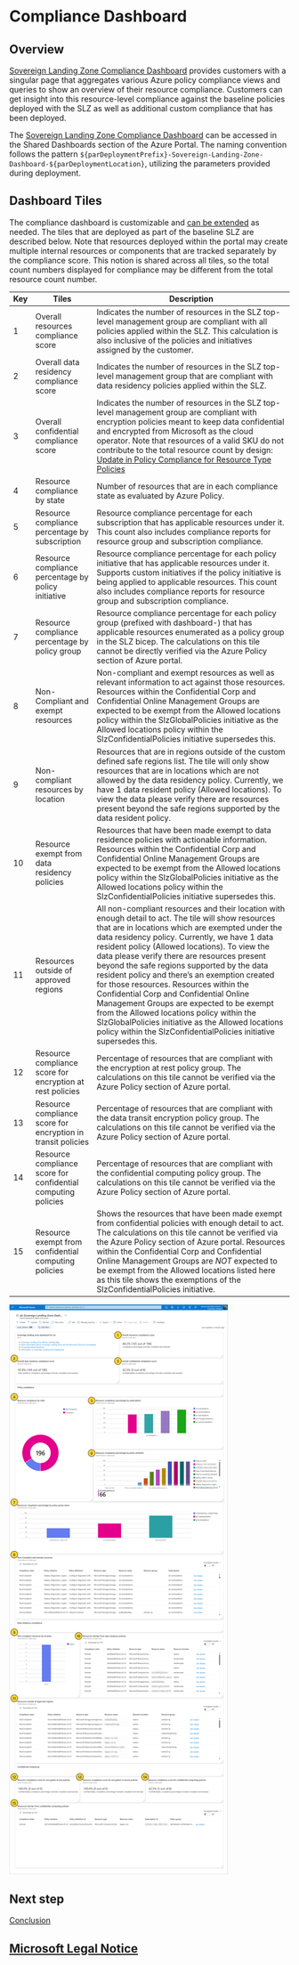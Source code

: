 # Compliance Dashboard

## Overview

[Sovereign Landing Zone Compliance Dashboard](https://portal.azure.com/#dashboard) provides customers with a singular page that aggregates various Azure policy compliance views and queries to show an overview of their resource compliance. Customers can get insight into this resource-level compliance against the baseline policies deployed with the SLZ as well as additional custom compliance that has been deployed.

The [Sovereign Landing Zone Compliance Dashboard](https://portal.azure.com/#dashboard) can be accessed in the Shared Dashboards section of the Azure Portal. The naming convention follows the pattern `${parDeploymentPrefix}-Sovereign-Landing-Zone-Dashboard-${parDeploymentLocation}`, utilizing the parameters provided during deployment.

## Dashboard Tiles

The compliance dashboard is customizable and [can be extended](scenarios/Extending-Compliance-Dashboard.md) as needed. The tiles that are deployed as part of the baseline SLZ are described below. Note that resources deployed within the portal may create multiple internal resources or components that are tracked separately by the compliance score. This notion is shared across all tiles, so the total count numbers displayed for compliance may be different from the total resource count number.

| Key | Tiles | Description |
|-----|--------|-------------|
| 1 | Overall resources compliance score | Indicates the number of resources in the SLZ top-level management group are compliant with all policies applied within the SLZ. This calculation is also inclusive of the policies and initiatives assigned by the customer. |
| 2 | Overall data residency compliance score | Indicates the number of resources in the SLZ top-level management group that are compliant with data residency policies applied within the SLZ. |
| 3 | Overall confidential compliance score | Indicates the number of resources in the SLZ top-level management group are compliant with encryption policies meant to keep data confidential and encrypted from Microsoft as the cloud operator. Note that resources of a valid SKU do not contribute to the total resource count by design: [Update in Policy Compliance for Resource Type Policies](https://azure.microsoft.com/updates/general-availability-update-in-policy-compliance-for-resource-type-policies/) |
| 4 | Resource compliance by state | Number of resources that are in each compliance state as evaluated by Azure Policy. |
| 5 | Resource compliance percentage by subscription | Resource compliance percentage for each subscription that has applicable resources under it. This count also includes compliance reports for resource group and subscription compliance. |
| 6 | Resource compliance percentage by policy initiative | Resource compliance percentage for each policy initiative that has applicable resources under it. Supports custom initiatives if the policy initiative is being applied to applicable resources. This count also includes compliance reports for resource group and subscription compliance. |
| 7 | Resource compliance percentage by policy group | Resource compliance percentage for each policy group (prefixed with dashboard-) that has applicable resources enumerated as a policy group in the SLZ bicep. The calculations on this tile cannot be directly verified via the Azure Policy section of Azure portal. |
| 8 | Non-Compliant and exempt resources | Non-compliant and exempt resources as well as relevant information to act against those resources. Resources within the Confidential Corp and Confidential Online Management Groups are expected to be exempt from the Allowed locations policy within the SlzGlobalPolicies initiative as the Allowed locations policy within the SlzConfidentialPolicies initiative supersedes this. |
| 9 | Non-compliant resources by location | Resources that are in regions outside of the custom defined safe regions list. The tile will only show resources that are in locations which are not allowed by the data residency policy. Currently, we have 1 data resident policy (Allowed locations). To view the data please verify there are resources present beyond the safe regions supported by the data resident policy. |
| 10| Resource exempt from data residency policies | Resources that have been made exempt to data residence policies with actionable information. Resources within the Confidential Corp and Confidential Online Management Groups are expected to be exempt from the Allowed locations policy within the SlzGlobalPolicies initiative as the Allowed locations policy within the SlzConfidentialPolicies initiative supersedes this. |
| 11 | Resources outside of approved regions | All non-compliant resources and their location with enough detail to act. The tile will show resources that are in locations which are exempted under the data residency policy. Currently, we have 1 data resident policy (Allowed locations). To view the data please verify there are resources present beyond the safe regions supported by the data resident policy and there’s an exemption created for those resources. Resources within the Confidential Corp and Confidential Online Management Groups are expected to be exempt from the Allowed locations policy within the SlzGlobalPolicies initiative as the Allowed locations policy within the SlzConfidentialPolicies initiative supersedes this. |
| 12 | Resource compliance score for encryption at rest policies | Percentage of resources that are compliant with the encryption at rest policy group. The calculations on this tile cannot be verified via the Azure Policy section of Azure portal. |
| 13 | Resource compliance score for encryption in transit policies | Percentage of resources that are compliant with the data transit encryption policy group. The calculations on this tile cannot be verified via the Azure Policy section of Azure portal. |
| 14 | Resource compliance score for confidential computing policies | Percentage of resources that are compliant with the confidential computing policy group. The calculations on this tile cannot be verified via the Azure Policy section of Azure portal. |
| 15 | Resource exempt from confidential computing policies | Shows the resources that have been made exempt from confidential policies with enough detail to act. The calculations on this tile cannot be verified via the Azure Policy section of Azure portal. Resources within the Confidential Corp and Confidential Online Management Groups are *NOT* expected to be exempt from the Allowed locations listed here as this tile shows the exemptions of the SlzConfidentialPolicies initiative. |

![DashboardMarkup](images/compliance-dashboard.png)

## Next step

[Conclusion](11-Conclusion.md)

## [Microsoft Legal Notice](./NOTICE.md)
